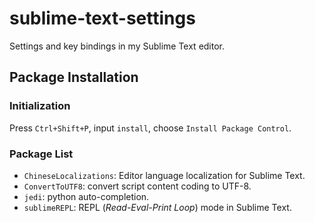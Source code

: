 # sublime-text-settings

Settings and key bindings in my Sublime Text editor.

## Package Installation

### Initialization

Press `Ctrl+Shift+P`, input `install`, choose `Install Package Control`.

### Package List

- `ChineseLocalizations`: Editor language localization for Sublime Text.
- `ConvertToUTF8`: convert script content coding to UTF-8.
- `jedi`: python auto-completion.
- `sublimeREPL`: REPL (*Read-Eval-Print Loop*) mode in Sublime Text.
